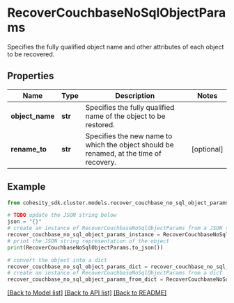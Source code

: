 # RecoverCouchbaseNoSqlObjectParams

Specifies the fully qualified object name and other attributes of each object to be recovered.

## Properties

Name | Type | Description | Notes
------------ | ------------- | ------------- | -------------
**object_name** | **str** | Specifies the fully qualified name of the object to be restored. | 
**rename_to** | **str** | Specifies the new name to which the object should be renamed, at the time of recovery. | [optional] 

## Example

```python
from cohesity_sdk.cluster.models.recover_couchbase_no_sql_object_params import RecoverCouchbaseNoSqlObjectParams

# TODO update the JSON string below
json = "{}"
# create an instance of RecoverCouchbaseNoSqlObjectParams from a JSON string
recover_couchbase_no_sql_object_params_instance = RecoverCouchbaseNoSqlObjectParams.from_json(json)
# print the JSON string representation of the object
print(RecoverCouchbaseNoSqlObjectParams.to_json())

# convert the object into a dict
recover_couchbase_no_sql_object_params_dict = recover_couchbase_no_sql_object_params_instance.to_dict()
# create an instance of RecoverCouchbaseNoSqlObjectParams from a dict
recover_couchbase_no_sql_object_params_from_dict = RecoverCouchbaseNoSqlObjectParams.from_dict(recover_couchbase_no_sql_object_params_dict)
```
[[Back to Model list]](../README.md#documentation-for-models) [[Back to API list]](../README.md#documentation-for-api-endpoints) [[Back to README]](../README.md)



